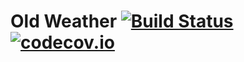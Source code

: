 # Old Weather [![Build Status](https://travis-ci.org/perry/old-weather-rebuild.svg)](https://travis-ci.org/perry/old-weather-rebuild)[![codecov.io](https://codecov.io/github/perry/old-weather-rebuild/coverage.svg?branch=master)](https://codecov.io/github/perry/old-weather-rebuild?branch=master)
